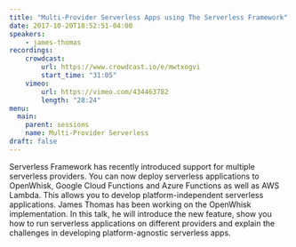```yaml
---
title: "Multi-Provider Serverless Apps using The Serverless Framework"
date: 2017-10-20T18:52:51-04:00
speakers:
    - james-thomas
recordings:
    crowdcast:
        url: https://www.crowdcast.io/e/mwtxogvi
        start_time: "31:05"
    vimeo:
        url: https://vimeo.com/434463782
        length: "28:24"
menu:
  main:
    parent: sessions
    name: Multi-Provider Serverless
draft: false
---
```


Serverless Framework has recently introduced support for multiple serverless providers. You can now deploy serverless applications to OpenWhisk, Google Cloud Functions and Azure Functions as well as AWS Lambda. This allows you to develop platform-independent serverless applications. James Thomas has been working on the OpenWhisk implementation. In this talk, he will introduce the new feature, show you how to run serverless applications on different providers and explain the challenges in developing platform-agnostic serverless apps.